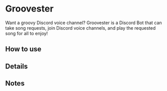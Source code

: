 # Groovester

Want a groovy Discord voice channel? Groovester is a Discord Bot that can take song requests, join Discord voice channels, and play the requested song for all to enjoy!

## How to use

## Details

## Notes 